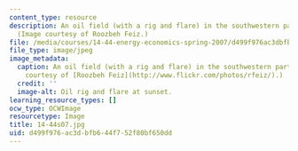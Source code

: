 ```yaml
---
content_type: resource
description: An oil field (with a rig and flare) in the southwestern part of Iran.
  (Image courtesy of Roozbeh Feiz.)
file: /media/courses/14-44-energy-economics-spring-2007/d499f976ac3dbfb644f752f80bf650dd_14-44s07.jpg
file_type: image/jpeg
image_metadata:
  caption: An oil field (with a rig and flare) in the southwestern part of Iran. (Image
    courtesy of [Roozbeh Feiz](http://www.flickr.com/photos/rfeiz/).)
  credit: ''
  image-alt: Oil rig and flare at sunset.
learning_resource_types: []
ocw_type: OCWImage
resourcetype: Image
title: 14-44s07.jpg
uid: d499f976-ac3d-bfb6-44f7-52f80bf650dd
---
```

